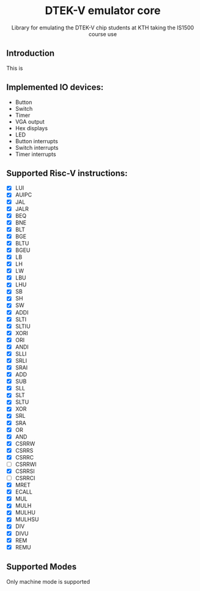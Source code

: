 <div align="center">
    <h1>DTEK-V emulator core</h1>
    <p>Library for emulating the DTEK-V chip students at KTH taking the IS1500 course use</p>
</div>

## Introduction

This is

## Implemented IO devices:

- Button
- Switch
- Timer
- VGA output
- Hex displays
- LED
- Button interrupts
- Switch interrupts
- Timer interrupts

## Supported Risc-V instructions:

- [X] LUI
- [X] AUIPC
- [X] JAL
- [X] JALR
- [X] BEQ
- [X] BNE
- [X] BLT
- [X] BGE
- [X] BLTU
- [X] BGEU
- [X] LB
- [X] LH
- [X] LW
- [X] LBU
- [X] LHU
- [X] SB
- [X] SH
- [X] SW
- [X] ADDI
- [X] SLTI
- [X] SLTIU
- [X] XORI
- [X] ORI
- [X] ANDI
- [X] SLLI
- [X] SRLI
- [X] SRAI
- [X] ADD
- [X] SUB
- [X] SLL
- [X] SLT
- [X] SLTU
- [X] XOR
- [X] SRL
- [X] SRA
- [X] OR
- [X] AND
- [X] CSRRW
- [X] CSRRS
- [X] CSRRC
- [ ] CSRRWI
- [X] CSRRSI
- [ ] CSRRCI
- [X] MRET
- [X] ECALL
- [X] MUL
- [X] MULH
- [X] MULHU
- [X] MULHSU
- [X] DIV
- [X] DIVU
- [X] REM
- [X] REMU

## Supported Modes

Only machine mode is supported
